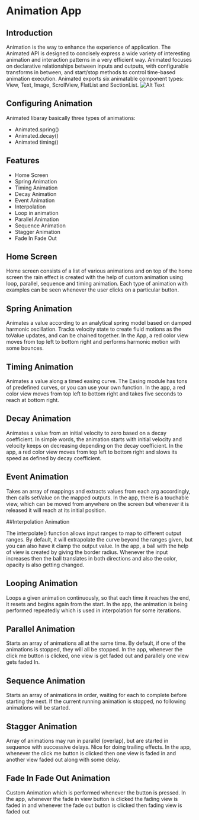 # Animation App
## Introduction
Animation is the way to enhance the experience of application. The Animated API is designed to concisely express a wide variety of interesting animation and interaction patterns in a very efficient way. Animated focuses on declarative relationships between inputs and outputs, with configurable transforms in between, and start/stop methods to control time-based animation execution. 
Animated exports six animatable component types: View, Text, Image, ScrollView, FlatList and SectionList. 
![Alt Text](https://github.com/iamkaushalgupta/ChatBot/blob/master/gifs/Home.gif)



## Configuring Animation 
Animated libaray basically three types of animations: 
- Animated.spring() 
- Animated.decay() 
- Animated timing() 

## Features
- Home Screen
- Spring Animation
- Timing Animation
- Decay Animation
- Event Animation
- Interpolation
- Loop in animation
- Parallel Animation
- Sequence Animation
- Stagger Animation
- Fade In Fade Out

## Home Screen
Home screen consists of a list of various animations and on top of the home screen the rain effect is created with the help of custom animation using loop, parallel, sequence and timing animation.
Each type of animation with examples can be seen whenever the user clicks on a particular button.

## Spring Animation

Animates a value according to an analytical spring model based on damped harmonic oscillation. Tracks velocity state to create fluid motions as the toValue updates, and can be chained together.
In the App, a red color view moves from top left to bottom right and performs harmonic motion with some bounces.

## Timing Animation
Animates a value along a timed easing curve. The Easing module has tons of predefined curves, or you can use your own function.
In the app, a red color view moves from top left to bottom right and takes five seconds to reach at bottom right.

## Decay Animation

Animates a value from an initial velocity to zero based on a decay coefficient. In simple words, the animation starts with initial velocity and velocity keeps on decreasing depending on the decay coefficient.
In the app, a red color view moves from top left to bottom right and slows its speed as defined by decay coefficient.

## Event Animation

Takes an array of mappings and extracts values from each arg accordingly, then calls setValue on the mapped outputs.
In the app, there is a touchable view, which can be moved from anywhere on the screen but whenever it is released it will reach at its initial position.

##Interpolation Animation

The interpolate() function allows input ranges to map to different output ranges. By default, it will extrapolate the curve beyond the ranges given, but you can also have it clamp the output value.
In the app, a ball with the help of view is created by giving the border radius. Whenever the input increases then the ball translates in both directions and also the color, opacity is also getting changed.

##  Looping Animation

Loops a given animation continuously, so that each time it reaches the end, it resets and begins again from the start.
In the app, the animation is being performed repeatedly which is used in interpolation for some iterations.

##  Parallel Animation

Starts an array of animations all at the same time. By default, if one of the animations is stopped, they will all be stopped.
In the app, whenever the click me button is clicked, one view is get faded out and parallely one view gets faded In.

## Sequence Animation
Starts an array of animations in order, waiting for each to complete before starting the next. If the current running animation is stopped, no following animations will be started.

## Stagger Animation

Array of animations may run in parallel (overlap), but are started in sequence with successive delays. Nice for doing trailing effects. 
In the app, whenever the click me button is clicked then one view is faded in and another view faded out along with some delay.

## Fade In Fade Out Animation

Custom Animation which is performed whenever the button is pressed. In the app, whenever the fade in view button is clicked the fading view is faded in and whenever the fade out button is clicked then fading view is faded out

